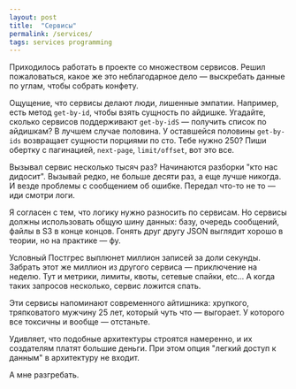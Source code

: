 ```yaml
---
layout: post
title:  "Сервисы"
permalink: /services/
tags: services programming
---
```


Приходилось работать в проекте со множеством сервисов. Решил пожаловаться, какое
же это неблагодарное дело — выскребать данные по углам, чтобы собрать конфету.

Ощущение, что сервисы делают люди, лишенные эмпатии. Например, есть метод
`get-by-id`, чтобы взять сущность по айдишке. Угадайте, сколько сервисов
поддерживают `get-by-idS` — получить список по айдишкам? В лучшем случае
половина. У оставшейся половины `get-by-ids` возвращает сущности порциями по
сто. Тебе нужно 250? Пиши обертку с пагинацией, `next-page`, `limit/offset`, вот
это все.

Вызывал сервис несколько тысяч раз? Начинаются разборки "кто нас
дидосит". Вызывай редко, не больше десяти раз, а еще лучше никогда. И везде
проблемы с сообщением об ошибке. Передал что-то не то — иди смотри логи.

Я согласен с тем, что логику нужно разносить по сервисам. Но сервисы должны
использовать общую шину данных: базу, очередь сообщений, файлы в S3 в конце
концов. Гонять друг другу JSON выглядит хорошо в теории, но на практике — фу.

Условный Постгрес выплюнет миллион записей за доли секунды. Забрать этот же
миллион из другого сервиса — приключение на неделю. Тут и метрики, лимиты,
квоты, сетевые спайки, etc... А когда таких запросов несколько, сервис ложится
спать.

Эти сервисы напоминают современного айтишника: хрупкого, тряпковатого мужчину 25
лет, который чуть что — выгорает. У которого все токсичны и вообще — отстаньте.

Удивляет, что подобные архитектуры строятся намеренно, и их создателям платят
большие деньги. При этом опция "легкий доступ к данным" в архитектуру не входит.

А мне разгребать.
